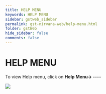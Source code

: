 ```yaml
---
title: HELP MENU
keywords: HELP MENU
sidebar: gstweb_sidebar
permalink: gst-nirvana-web/help-menu.html
folder: gstWeb
hide_sidebar: false
comments: false
---
```


# HELP MENU
To view Help menu, click on **Help Menu-> ----**

![](/images/help-menu.png)
